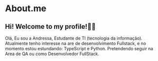 # About.me
## Hi! Welcome to my profile!👋✨
Olá, Eu sou a Andressa, Estudante de TI (tecnologia da informação).
Atualmente tenho interesse na are de desenvolvimento Fullstack, e no momento estou estundando: TypeScript e Python.
Pretendendo seguir na Area de QA ou como Desenvolvedor FullStack.